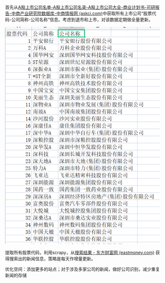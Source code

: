 首先从[A股上市公司名单-A股上市公司名录-A股上市公司大全-商业计划书-可研报告-中商产业研究院数据库-中商情报网 (askci.com)](https://s.askci.com/stock/a/0-0?reportTime=2021-03-31&pageNum={num}#QueryCondition)中获取所有上市公司“股票代码-公司简称-公司名称”信息。考虑到退市和上市，对该数据定期做全量更新。

![image-20210922123549619](https://raw.githubusercontent.com/whr819987540/pic/main/image-20210922123549619.png)



提取所有股票代码，利用scrapy，从[搜索结果 - 东方财富网 (eastmoney.com)](https://so.eastmoney.com/web/s?keyword=000001) 获得搜索出的新闻信息，策略是每天作增量更新。



优化空间：添加更多的站点；对于涉及多家公司的新闻，做好公司识别，减少重复新闻的存储

